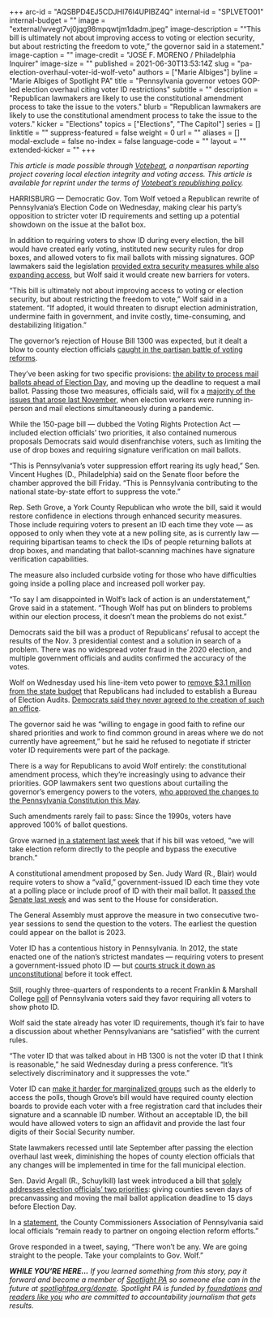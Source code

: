 +++
arc-id = "AQSBPD4EJ5CDJHI76I4UPIBZ4Q"
internal-id = "SPLVETO01"
internal-budget = ""
image = "external/wvegt7vj0jqg98mpqwtjm1dadm.jpeg"
image-description = "“This bill is ultimately not about improving access to voting or election security, but about restricting the freedom to vote,” the governor said in a statement."
image-caption = ""
image-credit = "JOSE F. MORENO / Philadelphia Inquirer"
image-size = ""
published = 2021-06-30T13:53:14Z
slug = "pa-election-overhaul-voter-id-wolf-veto"
authors = ["Marie Albiges"]
byline = "Marie Albiges of Spotlight PA"
title = "Pennsylvania governor vetoes GOP-led election overhaul citing voter ID restrictions"
subtitle = ""
description = "Republican lawmakers are likely to use the constitutional amendment process to take the issue to the voters."
blurb = "Republican lawmakers are likely to use the constitutional amendment process to take the issue to the voters."
kicker = "Elections"
topics = ["Elections", "The Capitol"]
series = []
linktitle = ""
suppress-featured = false
weight = 0
url = ""
aliases = []
modal-exclude = false
no-index = false
language-code = ""
layout = ""
extended-kicker = ""
+++

<i>This article is made possible through </i><a href="http://votebeat.org/"><i>Votebeat</i></a><i>, a nonpartisan reporting project covering local election integrity and voting access. This article is available for reprint under the terms of </i><a href="https://votebeat.org/republishing/"><i>Votebeat’s republishing policy</i></a><i>.</i>

HARRISBURG — Democratic Gov. Tom Wolf vetoed a Republican rewrite of Pennsylvania’s Election Code on Wednesday, making clear his party’s opposition to stricter voter ID requirements and setting up a potential showdown on the issue at the ballot box.

In addition to requiring voters to show ID during every election, the bill would have created early voting, instituted new security rules for drop boxes, and allowed voters to fix mail ballots with missing signatures. GOP lawmakers said the legislation <a href="https://www.spotlightpa.org/news/2021/06/pa-election-law-voter-id-republican-proposal/" target="_blank">provided extra security measures while also expanding access</a>, but Wolf said it would create new barriers for voters.

“This bill is ultimately not about improving access to voting or election security, but about restricting the freedom to vote,” Wolf said in a statement. “If adopted, it would threaten to disrupt election administration, undermine faith in government, and invite costly, time-consuming, and destabilizing litigation.”

<script src="https://www.spotlightpa.org/embed.js" async></script><div data-spl-embed-version="1" data-spl-src="https://www.spotlightpa.org/embeds/newsletter/"></div>

The governor’s rejection of House Bill 1300 was expected, but it dealt a blow to county election officials <a href="https://www.inquirer.com/politics/pennsylvania/pennsylvania-republican-election-bill-analysis-20210625.html">caught in the partisan battle of voting reforms</a>.

They’ve been asking for two specific provisions: <a href="https://www.spotlightpa.org/news/2021/02/pennsylvania-primary-mail-ballots-precanvassing-results-delay/" target="_blank">the ability to process mail ballots ahead of Election Day</a>, and moving up the deadline to request a mail ballot. Passing those two measures, officials said, will fix a <a href="https://www.spotlightpa.org/news/2020/12/pennsylvania-election-2020-act-77-mail-voting-republican-audit/" target="_blank">majority of the issues that arose last November</a>, when election workers were running in-person and mail elections simultaneously during a pandemic.

While the 150-page bill — dubbed the Voting Rights Protection Act — included election officials’ two priorities, it also contained numerous proposals Democrats said would disenfranchise voters, such as limiting the use of drop boxes and requiring signature verification on mail ballots.

“This is Pennsylvania’s voter suppression effort rearing its ugly head,” Sen. Vincent Hughes (D., Philadelphia) said on the Senate floor before the chamber approved the bill Friday. “This is Pennsylvania contributing to the national state-by-state effort to suppress the vote.”

Rep. Seth Grove, a York County Republican who wrote the bill, said it would restore confidence in elections through enhanced security measures. Those include requiring voters to present an ID each time they vote — as opposed to only when they vote at a new polling site, as is currently law — requiring bipartisan teams to check the IDs of people returning ballots at drop boxes, and mandating that ballot-scanning machines have signature verification capabilities.

The measure also included curbside voting for those who have difficulties going inside a polling place and increased poll worker pay.

“To say I am disappointed in Wolf’s lack of action is an understatement,” Grove said in a statement. “Though Wolf has put on blinders to problems within our election process, it doesn’t mean the problems do not exist.”

Democrats said the bill was a product of Republicans’ refusal to accept the results of the Nov. 3 presidential contest and a solution in search of a problem. There was no widespread voter fraud in the 2020 election, and multiple government officials and audits confirmed the accuracy of the votes.

Wolf on Wednesday used his line-item veto power to <a href="https://www.inquirer.com/politics/election/pennsylvania-election-audit-bureau-tom-wolf-veto-20210630.html">remove $3.1 million from the state budget</a> that Republicans had included to establish a Bureau of Election Audits. <a href="https://www.inquirer.com/politics/election/pennsylvania-budget-deal-election-audit-bureau-20210628.html">Democrats said they never agreed to the creation of such an office</a>.

The governor said he was “willing to engage in good faith to refine our shared priorities and work to find common ground in areas where we do not currently have agreement,” but he said he refused to negotiate if stricter voter ID requirements were part of the package.

There is a way for Republicans to avoid Wolf entirely: the constitutional amendment process, which they’re increasingly using to advance their priorities. GOP lawmakers sent two questions about curtailing the governor’s emergency powers to the voters, <a href="https://www.spotlightpa.org/news/2021/05/pa-primary-2021-ballot-question-disaster-declaration-results/">who approved the changes to the Pennsylvania Constitution this May</a>.

Such amendments rarely fail to pass: Since the 1990s, voters have approved 100% of ballot questions.

Grove warned <a href="http://www.repgrove.com/News/19985/Latest-News/House-Advances-Legislation-to-Protect-Pennsylvanians%E2%80%99-Voting-Rights,-Grove-Says-">in a statement last week</a> that if his bill was vetoed, “we will take election reform directly to the people and bypass the executive branch.”

A constitutional amendment proposed by Sen. Judy Ward (R., Blair) would require voters to show a “valid,” government-issued ID each time they vote at a polling place or include proof of ID with their mail ballot. It <a href="https://www.legis.state.pa.us/cfdocs/billInfo/bill_history.cfm?syear=2021&sind=0&body=S&type=B&bn=735">passed the Senate last week</a> and was sent to the House for consideration.

The General Assembly must approve the measure in two consecutive two-year sessions to send the question to the voters. The earliest the question could appear on the ballot is 2023.

Voter ID has a contentious history in Pennsylvania. In 2012, the state enacted one of the nation’s strictest mandates — requiring voters to present a government-issued photo ID — but <a href="https://www.inquirer.com/philly/news/homepage/20140118_Judge_strikes_down_Pa__voter_ID.html">courts struck it down as unconstitutional</a> before it took effect.

Still, roughly three-quarters of respondents to a recent Franklin &amp; Marshall College <a href="https://www.fandm.edu/uploads/files/109736436702240144-f-mpolljune2021-summary.pdf">poll</a> of Pennsylvania voters said they favor requiring all voters to show photo ID.

Wolf said the state already has voter ID requirements, though it’s fair to have a discussion about whether Pennsylvanians are “satisfied” with the current rules.

“The voter ID that was talked about in HB 1300 is not the voter ID that I think is reasonable,” he said Wednesday during a press conference. “It’s selectively discriminatory and it suppresses the vote.”

Voter ID can <a href="https://www.inquirer.com/politics/pennsylvania/pennsylvania-republican-election-bill-analysis-20210625.html">make it harder for marginalized groups</a> such as the elderly to access the polls, though Grove’s bill would have required county election boards to provide each voter with a free registration card that includes their signature and a scannable ID number. Without an acceptable ID, the bill would have allowed voters to sign an affidavit and provide the last four digits of their Social Security number.

<script src="https://www.spotlightpa.org/embed.js" async></script><div data-spl-embed-version="1" data-spl-src="https://www.spotlightpa.org/embeds/donate/?teaser_text=If%20you%20learned%20something%20from%20this%20report%2C%20pay%20it%20forward%20and%20become%20a%20member%20of%20Spotlight%20PA%20so%20someone%20else%20can%20in%20the%20future."></div>


State lawmakers recessed until late September after passing the election overhaul last week, diminishing the hopes of county election officials that any changes will be implemented in time for the fall municipal election.

Sen. David Argall (R., Schuylkill) last week introduced a bill that <a href="https://www.spotlightpa.org/news/2021/06/pa-voter-id-election-law-constitutional-amendment/" target="_blank">solely addresses election officials’ two priorities</a>: giving counties seven days of precanvassing and moving the mail ballot application deadline to 15 days before Election Day.

In a <a href="https://www.pacounties.org/Media/Lists/NewsRelease/customDisplay.aspx?ID=92&RootFolder=%2FMedia%2FLists%2FNewsRelease&Source=https%3A%2F%2Fwww%2Epacounties%2Eorg%2FMedia%2FPages%2Fdefault%2Easpx">statement</a>, the County Commissioners Association of Pennsylvania said local officials “remain ready to partner on ongoing election reform efforts.”

Grove responded in a tweet, saying, “There won’t be any. We are going straight to the people. Take your complaints to Gov. Wolf.”

<i><b>WHILE YOU’RE HERE...</b></i><i> If you learned something from this story, pay it forward and become a member of </i><a href="https://www.spotlightpa.org/"><i>Spotlight PA</i></a><i> so someone else can in the future at </i><a href="http://spotlightpa.org/donate"><i>spotlightpa.org/donate</i></a><i>. Spotlight PA is funded by</i><a href="https://www.spotlightpa.org/support"><i> foundations</i></a><i> </i><a href="https://www.spotlightpa.org/support"><i>and readers like you</i></a><i> who are committed to accountability journalism that gets results.</i>

